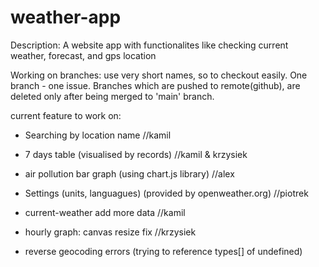 # weather-app
Description: A website app with functionalites like checking current weather, forecast, and gps location

Working on branches: 
use very short names, so to checkout easily. 
One branch - one issue. 
Branches which are pushed to remote(github), are deleted only after being merged to 'main' branch.

current feature to work on:

- Searching by location name //kamil

- 7 days table (visualised by records) //kamil & krzysiek

- air pollution bar graph (using chart.js library) //alex

- Settings (units, languagues) (provided by openweather.org) //piotrek

- current-weather add more data //kamil

- hourly graph: canvas resize fix //krzysiek

- reverse geocoding errors (trying to reference types[] of undefined)




